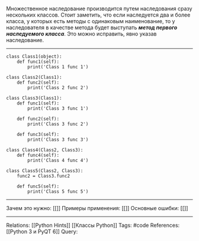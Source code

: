 Множественное наследование производится путем наследования сразу нескольких классов. Стоит заметить, что если наследуется два и более класса, у которых есть методы с одинаковым наименование, то у наследователя в качестве метода будет выступать ***метод первого наследуемого класса***. Это можно исправить, явно указав наследование. 

___
```
class Class1(object):
	def func1(self):
		print('Class 1 func 1')

class Class2(Class1):
	def func2(self):
		print('Class 2 func 2')

class Class3(Class1):
	def func1(self):
		print('Class 3 func 1')

	def func2(self):
		print('Class 3 func 2')

	def func3(self):
		print('Class 3 func 3')

class Class4(Class2, Class3):
	def func4(self):
		print('Class 4 func 4')

class Class5(Class2, Class3):
	func2 = Class3.func2

	def func5(self):
		print('Class 5 func 5')

```
___
Зачем это нужно: [[]] 
Примеры применения: [[]] 
Основные ошибки: [[]]
___
Relations: [[Python Hints]] [[Классы Python]] 
Tags: #code
References: [[Python 3 и PyQT 6]] 
Query: 